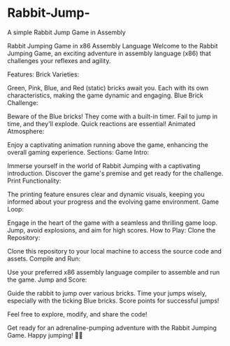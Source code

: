 # Rabbit-Jump-
A simple Rabbit Jump Game in Assembly

Rabbit Jumping Game in x86 Assembly Language
Welcome to the Rabbit Jumping Game, an exciting adventure in assembly language (x86) that challenges your reflexes and agility. 

Features:
Brick Varieties:

Green, Pink, Blue, and Red (static) bricks await you. Each with its own characteristics, making the game dynamic and engaging.
Blue Brick Challenge:

Beware of the Blue bricks! They come with a built-in timer. Fail to jump in time, and they'll explode. Quick reactions are essential!
Animated Atmosphere:

Enjoy a captivating animation running above the game, enhancing the overall gaming experience.
Sections:
Game Intro:

Immerse yourself in the world of Rabbit Jumping with a captivating introduction. Discover the game's premise and get ready for the challenge.
Print Functionality:

The printing feature ensures clear and dynamic visuals, keeping you informed about your progress and the evolving game environment.
Game Loop:

Engage in the heart of the game with a seamless and thrilling game loop. Jump, avoid explosions, and aim for high scores.
How to Play:
Clone the Repository:

Clone this repository to your local machine to access the source code and assets.
Compile and Run:

Use your preferred x86 assembly language compiler to assemble and run the game.
Jump and Score:

Guide the rabbit to jump over various bricks. Time your jumps wisely, especially with the ticking Blue bricks. Score points for successful jumps!

Feel free to explore, modify, and share the code!

Get ready for an adrenaline-pumping adventure with the Rabbit Jumping Game. Happy jumping! 🐇✨